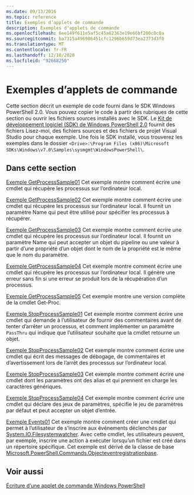 ```yaml
---
ms.date: 09/13/2016
ms.topic: reference
title: Exemples d’applets de commande
description: Exemples d’applets de commande
ms.openlocfilehash: 6ee149f611e5af5c45a62363e19e66bf200c0c0a
ms.sourcegitcommit: ba7315a496986451cfc1296b659d73ea2373d3f0
ms.translationtype: MT
ms.contentlocale: fr-FR
ms.lasthandoff: 12/10/2020
ms.locfileid: "92668250"
---
```

# <a name="cmdlet-samples"></a>Exemples d’applets de commande

Cette section décrit un exemple de code fourni dans le SDK Windows PowerShell 2.0. Vous pouvez copier le code à partir des rubriques de cette section ou ouvrir les fichiers sources installés avec le SDK. Le [Kit de développement logiciel (SDK) de Windows PowerShell 2.0](https://www.microsoft.com/download/details.aspx?id=2560) fournit des fichiers Lisez-moi, des fichiers sources et des fichiers de projet Visual Studio pour chaque exemple. Une fois le SDK installé, vous trouverez les exemples dans le dossier `<Drive>:\Program Files (x86)\Microsoft SDKs\Windows\v7.0\Samples\sysmgmt\WindowsPowerShell\`.

## <a name="in-this-section"></a>Dans cette section

[Exemple GetProcessSample01](./getprocesssample01-sample.md) Cet exemple montre comment écrire une cmdlet qui récupère les processus sur l’ordinateur local.

[Exemple GetProcessSample02](./getprocesssample02-sample.md) Cet exemple montre comment écrire une cmdlet qui récupère les processus sur l’ordinateur local. Il fournit un paramètre Name qui peut être utilisé pour spécifier les processus à récupérer.

[Exemple GetProcessSample03](./getprocesssample03-sample.md) Cet exemple montre comment écrire une cmdlet qui récupère les processus sur l’ordinateur local. Il fournit un paramètre Name qui peut accepter un objet du pipeline ou une valeur à partir d’une propriété d’un objet dont le nom de la propriété est le même que le nom du paramètre.

[Exemple GetProcessSample04](./getprocesssample04-sample.md) Cet exemple montre comment écrire une cmdlet qui récupère les processus sur l’ordinateur local. Il génère une erreur sans fin si une erreur se produit lors de la récupération d’un processus.

[Exemple GetProcessSample05](./getprocesssample05-sample.md) Cet exemple montre une version complète de la cmdlet Get-Proc.

[Exemple StopProcessSample01](./stopprocesssample01-sample.md) Cet exemple montre comment écrire une cmdlet qui demande à l’utilisateur de fournir des commentaires avant de tenter d’arrêter un processus, et comment implémenter un paramètre `PassThru` qui indique que l’utilisateur souhaite que la cmdlet retourne un objet.

[Exemple StopProcessSample02](./stopprocesssample02-sample.md) Cet exemple montre comment écrire une cmdlet qui écrit des messages de débogage, de commentaires et d’avertissement lors de l’arrêt des processus sur l’ordinateur local.

[Exemple StopProcessSample03](./stopprocesssample03-sample.md) Cet exemple montre comment écrire une cmdlet dont les paramètres ont des alias et qui prennent en charge les caractères génériques.

[Exemple StopProcessSample04](./stopprocesssample04-sample.md) Cet exemple montre comment écrire une cmdlet qui déclare des jeux de paramètres, spécifie le jeu de paramètres par défaut et peut accepter un objet d’entrée.

[Exemple Events01](./events01-sample.md) Cet exemple montre comment créer une cmdlet qui permet à l’utilisateur de s’inscrire aux événements déclenchés par [System.IO.Filesystemwatcher](/dotnet/api/System.IO.FileSystemWatcher). Avec cette cmdlet, les utilisateurs peuvent, par exemple, inscrire une action à exécuter lorsqu’un fichier est créé dans un répertoire spécifique. Cet exemple est dérivé de la classe de base [Microsoft.PowerShell.Commands.Objecteventregistrationbase](/dotnet/api/Microsoft.PowerShell.Commands.ObjectEventRegistrationBase).

## <a name="see-also"></a>Voir aussi

[Écriture d’une applet de commande Windows PowerShell](./writing-a-windows-powershell-cmdlet.md)
